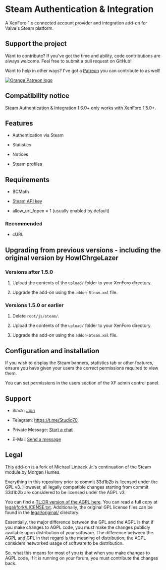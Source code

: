 # Steam Authentication & Integration

A XenForo 1.x connected account provider and integration add-on
for Valve's Steam platform.

## Support the project

Want to contribute? If you've got the time and ability, code contributions are always welcome.
Feel free to submit a pull request on GitHub!

Want to help in other ways? I've got a [Patreon](https://www.patreon.com/Assadi) you can contribute to as well!

[![Orange Patreon logo](https://c5.patreon.com/external/logo/downloads_wordmark_white_on_coral.png)](https://www.patreon.com/Assadi)

## Compatibility notice

Steam Authentication & Integration 1.6.0+ only works with XenForo 1.5.0+.

## Features

* Authentication via Steam

* Statistics

* Notices

* Steam profiles

## Requirements

* BCMath

* [Steam API key](http://steamcommunity.com/dev/apikey)

* allow_url_fopen = 1 (usually enabled by default)

### Recommended

* cURL

## Upgrading from previous versions - including the original version by HowIChrgeLazer

### Versions after 1.5.0

1. Upload the contents of the ```upload/``` folder to your XenForo directory.

2. Upgrade the add-on using the ```addon-Steam.xml``` file.

### Versions 1.5.0 or earlier

1. Delete ```root/js/steam/```.

2. Upload the contents of the ```upload/``` folder to your XenForo directory.

3. Upgrade the add-on using the ```addon-Steam.xml``` file.

## Configuration and installation

If you wish to display the Steam banners, statistics tab or other features,
ensure you have given your users the correct permissions required to
view them.

You can set permissions in the users section of the XF admin control panel.

## Support

* Slack: [Join](https://join.slack.com/t/s70/shared_invite/enQtMzAyMjM4MTA2MjEwLTJkZTY5YTg4NWIyYzQ5YjJlZmYzMGJlN2Q3YTYwZTRmMjJmMmI3MTVhZDQwYTY0MzEwZDUyMDZjZmMxZmU2ZWQ)

* Telegram: https://t.me/Studio70

* Private Message: [Start a chat](https://xenforo.com/community/conversations/add?to=Assadi,^Alex)

* E-Mai: [Send a message](mailto:omar@assadi.co.il)


## Legal

This add-on is a fork of Michael Linback Jr.'s continuation of the Steam module by Morgan Humes.

Everything in this repository prior to commit 33d1b2b is licensed under
the GPL v3. However, all legally compatible changes starting from commit 33d1b2b are considered to be licensed under the AGPL v3.

You can find a [TL;DR version of the AGPL here](https://tldrlegal.com/license/gnu-affero-general-public-license-v3-(agpl-3.0)). You can read a full copy at
[legal/fork/LICENSE.txt](legal/fork/LICENSE.txt).
Additionally, the original GPL license files can be found in the [legal/original/](legal/original/) directory.

Essentially, the major difference between the GPL and the AGPL is that if
you make changes to AGPL code, you must make the changes publicly available
upon distribution of your software. The difference between the AGPL and GPL
in that regard is the meaning of distribution; the AGPL considers networked
usage of software to be distribution.

So, what this means for most of you is that when you make changes to AGPL
code, if it is running on your forum, you must contribute the changes
back.
